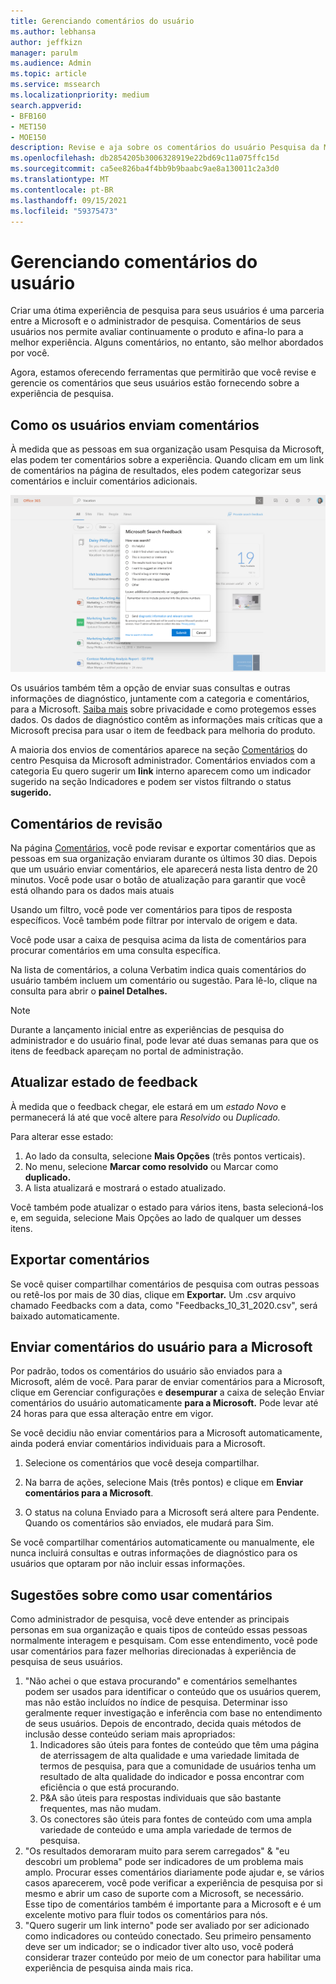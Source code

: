 ```yaml
---
title: Gerenciando comentários do usuário
ms.author: lebhansa
author: jeffkizn
manager: parulm
ms.audience: Admin
ms.topic: article
ms.service: mssearch
ms.localizationpriority: medium
search.appverid:
- BFB160
- MET150
- MOE150
description: Revise e aja sobre os comentários do usuário Pesquisa da Microsoft
ms.openlocfilehash: db2854205b3006328919e22bd69c11a075ffc15d
ms.sourcegitcommit: ca5ee826ba4f4bb9b9baabc9ae8a130011c2a3d0
ms.translationtype: MT
ms.contentlocale: pt-BR
ms.lasthandoff: 09/15/2021
ms.locfileid: "59375473"
---
```

# <a name="managing-user-feedback"></a>Gerenciando comentários do usuário

Criar uma ótima experiência de pesquisa para seus usuários é uma parceria entre a Microsoft e o administrador de pesquisa. Comentários de seus usuários nos permite avaliar continuamente o produto e afina-lo para a melhor experiência. Alguns comentários, no entanto, são melhor abordados por você.

Agora, estamos oferecendo ferramentas que permitirão que você revise e gerencie os comentários que seus usuários estão fornecendo sobre a experiência de pesquisa.

## <a name="how-users-submit-feedback"></a>Como os usuários enviam comentários

À medida que as pessoas em sua organização usam Pesquisa da Microsoft, elas podem ter comentários sobre a experiência. Quando clicam em um link de comentários na página de resultados, eles podem categorizar seus comentários e incluir comentários adicionais.

![Formulário de feedback global.](media/feedback/feedback-global-dialog.png)

Os usuários também têm a opção de enviar suas consultas e outras informações de diagnóstico, juntamente com a categoria e comentários, para a Microsoft. [Saiba mais](https://privacy.microsoft.com/en-US/privacystatement) sobre privacidade e como protegemos esses dados. Os dados de diagnóstico contêm as informações mais críticas que a Microsoft precisa para usar o item de feedback para melhoria do produto.

A maioria dos envios de comentários aparece na seção [Comentários](https://admin.microsoft.com/Adminportal/Home#/MicrosoftSearch/feedback) do centro Pesquisa da Microsoft administrador. Comentários enviados com a categoria Eu quero sugerir um **link** [](https://admin-ignite.microsoft.com/Adminportal/Home#/MicrosoftSearch/bookmarks) interno aparecem como um indicador sugerido na seção Indicadores e podem ser vistos filtrando o status **sugerido.**

## <a name="review-feedback"></a>Comentários de revisão

Na página [Comentários,](https://admin.microsoft.com/Adminportal/Home#/MicrosoftSearch/feedback) você pode revisar e exportar comentários que as pessoas em sua organização enviaram durante os últimos 30 dias. Depois que um usuário enviar comentários, ele aparecerá nesta lista dentro de 20 minutos. Você pode usar o botão de atualização para garantir que você está olhando para os dados mais atuais

Usando um filtro, você pode ver comentários para tipos de resposta específicos. Você também pode filtrar por intervalo de origem e data.

Você pode usar a caixa de pesquisa acima da lista de comentários para procurar comentários em uma consulta específica.

Na lista de comentários, a coluna Verbatim indica quais comentários do usuário também incluem um comentário ou sugestão. Para lê-lo, clique na consulta para abrir o **painel Detalhes.**

>[!NOTE]
>Durante a lançamento inicial entre as experiências de pesquisa do administrador e do usuário final, pode levar até duas semanas para que os itens de feedback apareçam no portal de administração.

## <a name="update-feedback-state"></a>Atualizar estado de feedback

À medida que o feedback chegar, ele estará em um *estado Novo* e permanecerá lá até que você altere para *Resolvido* ou *Duplicado.*

Para alterar esse estado:

1. Ao lado da consulta, selecione **Mais Opções** (três pontos verticais).
1. No menu, selecione **Marcar como resolvido** ou Marcar como **duplicado.**
1. A lista atualizará e mostrará o estado atualizado.

Você também pode atualizar o estado para vários itens, basta selecioná-los e, em seguida, selecione Mais Opções ao lado de qualquer um desses itens.

## <a name="export-feedback"></a>Exportar comentários

Se você quiser compartilhar comentários de pesquisa com outras pessoas ou retê-los por mais de 30 dias, clique em **Exportar.** Um .csv arquivo chamado Feedbacks com a data, como "Feedbacks_10_31_2020.csv", será baixado automaticamente.

## <a name="send-user-feedback-to-microsoft"></a>Enviar comentários do usuário para a Microsoft

Por padrão, todos os comentários do usuário são enviados para a Microsoft, além de você. Para parar de enviar comentários para a Microsoft, clique em Gerenciar configurações e **desempurar** a caixa de seleção Enviar comentários do usuário automaticamente **para a Microsoft.** Pode levar até 24 horas para que essa alteração entre em vigor.

Se você decidiu não enviar comentários para a Microsoft automaticamente, ainda poderá enviar comentários individuais para a Microsoft.

1. Selecione os comentários que você deseja compartilhar.
1. Na barra de ações, selecione Mais (três pontos) e clique em **Enviar comentários para a Microsoft**.

1. O status na coluna Enviado para a Microsoft será altere para Pendente. Quando os comentários são enviados, ele mudará para Sim.

Se você compartilhar comentários automaticamente ou manualmente, ele nunca incluirá consultas e outras informações de diagnóstico para os usuários que optaram por não incluir essas informações.

## <a name="suggestions-on-how-to-use-feedback"></a>Sugestões sobre como usar comentários

Como administrador de pesquisa, você deve entender as principais personas em sua organização e quais tipos de conteúdo essas pessoas normalmente interagem e pesquisam. Com esse entendimento, você pode usar comentários para fazer melhorias direcionadas à experiência de pesquisa de seus usuários.

1. "Não achei o que estava procurando" e comentários semelhantes podem ser usados para identificar o conteúdo que os usuários querem, mas não estão incluídos no índice de pesquisa. Determinar isso geralmente requer investigação e inferência com base no entendimento de seus usuários. Depois de encontrado, decida quais métodos de inclusão desse conteúdo seriam mais apropriados:
    1. Indicadores são úteis para fontes de conteúdo que têm uma página de aterrissagem de alta qualidade e uma variedade limitada de termos de pesquisa, para que a comunidade de usuários tenha um resultado de alta qualidade do indicador e possa encontrar com eficiência o que está procurando.
    1. P&A são úteis para respostas individuais que são bastante frequentes, mas não mudam.
    1. Os conectores são úteis para fontes de conteúdo com uma ampla variedade de conteúdo e uma ampla variedade de termos de pesquisa.
1. "Os resultados demoraram muito para serem carregados" & "eu descobri um problema" pode ser indicadores de um problema mais amplo. Procurar esses comentários diariamente pode ajudar e, se vários casos aparecerem, você pode verificar a experiência de pesquisa por si mesmo e abrir um caso de suporte com a Microsoft, se necessário. Esse tipo de comentários também é importante para a Microsoft e é um excelente motivo para fluir todos os comentários para nós.
1. "Quero sugerir um link interno" pode ser avaliado por ser adicionado como indicadores ou conteúdo conectado. Seu primeiro pensamento deve ser um indicador; se o indicador tiver alto uso, você poderá considerar trazer conteúdo por meio de um conector para habilitar uma experiência de pesquisa ainda mais rica.

